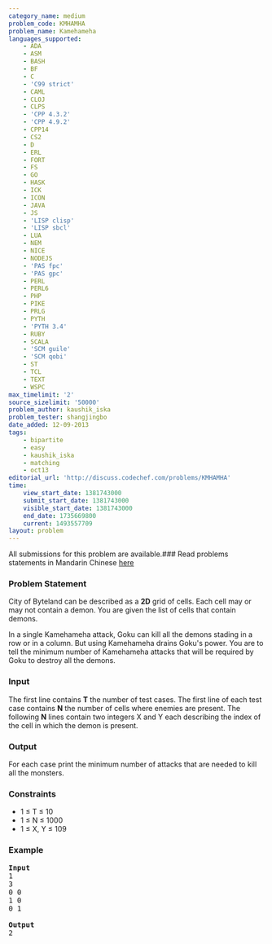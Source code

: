 ```yaml
---
category_name: medium
problem_code: KMHAMHA
problem_name: Kamehameha
languages_supported:
    - ADA
    - ASM
    - BASH
    - BF
    - C
    - 'C99 strict'
    - CAML
    - CLOJ
    - CLPS
    - 'CPP 4.3.2'
    - 'CPP 4.9.2'
    - CPP14
    - CS2
    - D
    - ERL
    - FORT
    - FS
    - GO
    - HASK
    - ICK
    - ICON
    - JAVA
    - JS
    - 'LISP clisp'
    - 'LISP sbcl'
    - LUA
    - NEM
    - NICE
    - NODEJS
    - 'PAS fpc'
    - 'PAS gpc'
    - PERL
    - PERL6
    - PHP
    - PIKE
    - PRLG
    - PYTH
    - 'PYTH 3.4'
    - RUBY
    - SCALA
    - 'SCM guile'
    - 'SCM qobi'
    - ST
    - TCL
    - TEXT
    - WSPC
max_timelimit: '2'
source_sizelimit: '50000'
problem_author: kaushik_iska
problem_tester: shangjingbo
date_added: 12-09-2013
tags:
    - bipartite
    - easy
    - kaushik_iska
    - matching
    - oct13
editorial_url: 'http://discuss.codechef.com/problems/KMHAMHA'
time:
    view_start_date: 1381743000
    submit_start_date: 1381743000
    visible_start_date: 1381743000
    end_date: 1735669800
    current: 1493557709
layout: problem
---
```

All submissions for this problem are available.###  Read problems statements in Mandarin Chinese [here](http://www.codechef.com/download/translated/OCT13/mandarin/KMHAMHA.pdf)

### Problem Statement

City of Byteland can be described as a **2D** grid of cells. Each cell may or may not contain a demon. You are given the list of cells that contain demons.

In a single Kamehameha attack, Goku can kill all the demons stading in a row or in a column. But using Kamehameha drains Goku's power. You are to tell the minimum number of Kamehameha attacks that will be required by Goku to destroy all the demons.

### Input

The first line contains **T** the number of test cases. The first line of each test case contains **N** the number of cells where enemies are present. The following **N** lines contain two integers X and Y each describing the index of the cell in which the demon is present.

### Output

For each case print the minimum number of attacks that are needed to kill all the monsters.

### Constraints

- 1 ≤ T ≤ 10
- 1 ≤ N ≤ 1000
- 1 ≤ X, Y ≤ 109

### Example

<pre>
<b>Input</b>
1
3
0 0
1 0
0 1

<b>Output</b>
2

</pre>